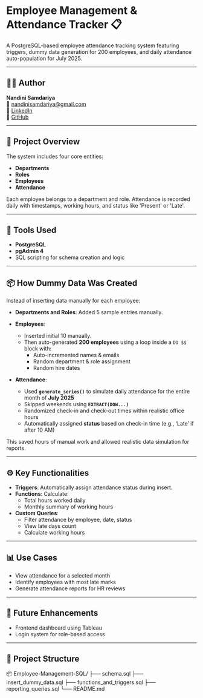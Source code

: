 # Employee Management & Attendance Tracker 📋
A PostgreSQL-based employee attendance tracking system featuring triggers, dummy data generation for 200 employees, and daily attendance auto-population for July 2025.

---
## 👩‍💻 Author

**Nandini Samdariya**  
📧 [nandinisamdariya@gmail.com](mailto:nandinisamdariya@gmail.com)  
🔗 [LinkedIn](https://www.linkedin.com/in/nandinisamdariya)  
🔗 [GitHub](https://github.com/nandinisamdariya)

---

## 🧾 Project Overview

The system includes four core entities:
- **Departments**
- **Roles**
- **Employees**
- **Attendance**

Each employee belongs to a department and role. Attendance is recorded daily with timestamps, working hours, and status like 'Present' or 'Late'.

---

## 🔧 Tools Used

- **PostgreSQL**
- **pgAdmin 4**
- SQL scripting for schema creation and logic

---

## 📦 How Dummy Data Was Created

Instead of inserting data manually for each employee:

- **Departments and Roles**: Added 5 sample entries manually.
- **Employees**: 
  - Inserted initial 10 manually.
  - Then auto-generated **200 employees** using a loop inside a `DO $$` block with:
    - Auto-incremented names & emails
    - Random department & role assignment
    - Random hire dates
  
- **Attendance**:
  - Used **`generate_series()`** to simulate daily attendance for the entire month of **July 2025**
  - Skipped weekends using **`EXTRACT(DOW...)`**
  - Randomized check-in and check-out times within realistic office hours
  - Automatically assigned **status** based on check-in time (e.g., ‘Late’ if after 10 AM)

This saved hours of manual work and allowed realistic data simulation for reports.

---

## ⚙️ Key Functionalities

- **Triggers**: Automatically assign attendance status during insert.
- **Functions**: Calculate:
  - Total hours worked daily
  - Monthly summary of working hours
- **Custom Queries**:
  - Filter attendance by employee, date, status
  - View late days count
  - Calculate working hours

---

## 📊 Use Cases

- View attendance for a selected month
- Identify employees with most late marks
- Generate attendance reports for HR reviews

---

## 🔮 Future Enhancements

- Frontend dashboard using Tableau
- Login system for role-based access

---



## 📁 Project Structure

📦 Employee-Management-SQL/
├── schema.sql
├── insert_dummy_data.sql
├── functions_and_triggers.sql
├── reporting_queries.sql
└── README.md




